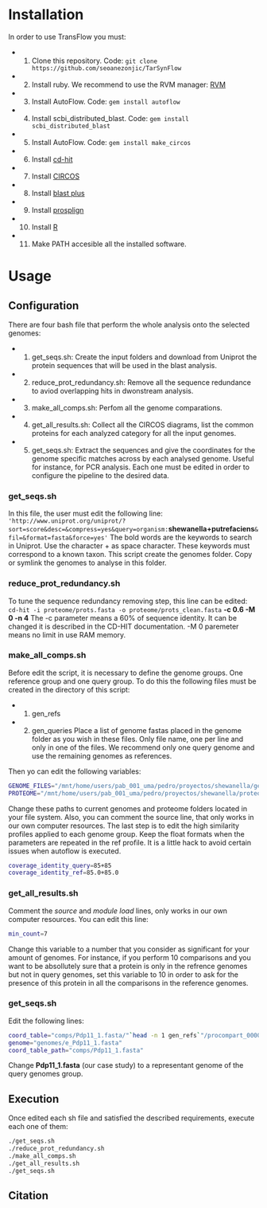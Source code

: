 # Installation

In order to use TransFlow you must:
 * 1) Clone this repository. Code: `git clone https://github.com/seoanezonjic/TarSynFlow`
 * 2) Install ruby. We recommend to use the RVM manager:  [RVM](https://rvm.io/)
 * 3) Install AutoFlow. Code: `gem install autoflow`
 * 4) Install scbi_distributed_blast. Code: `gem install scbi_distributed_blast`
 * 5) Install AutoFlow. Code: `gem install make_circos`
 * 6) Install [cd-hit](http://weizhongli-lab.org/cd-hit/)        
 * 7) Install [CIRCOS](http://circos.ca/distribution/circos-0.67-7.tgz)        
 * 8) Install [blast plus](ftp://ftp.ncbi.nlm.nih.gov/blast/executables/blast+/2.2.30/)        
 * 9) Install [prosplign](ftp://ftp.ncbi.nlm.nih.gov/genomes/TOOLS/ProSplign/prosplign.tar.gz)        
 * 10) Install [R](https://www.r-project.org/)
 * 11) Make PATH accesible all the installed software.

# Usage

## Configuration
There  are four bash file that perform the whole analysis onto the selected genomes:
 * 1) get_seqs.sh: Create the input folders and download from Uniprot the protein sequences that will be used in the blast analysis.
 * 2) reduce_prot_redundancy.sh: Remove all the sequence redundance to aviod overlapping hits in dwonstream analysis.
 * 3) make_all_comps.sh: Perfom all the genome comparations.
 * 4) get_all_results.sh: Collect all the CIRCOS diagrams, list the common proteins for each analyzed category for all the input genomes.
 * 5) get_seqs.sh: Extract the sequences and give the coordinates for the genome specific matches across by each analysed genome. Useful for instance, for PCR analysis.
Each one must be edited in order to configure the pipeline to the desired data.

### get_seqs.sh
In this file, the user must edit the following line:
`'http://www.uniprot.org/uniprot/?sort=score&desc=&compress=yes&query=organism:`**shewanella+putrefaciens**`&fil=&format=fasta&force=yes'`
The bold words are the keywords to search in Uniprot. Use the character + as space character. These keywords must correspond to a known taxon.
This script create the genomes folder. Copy or symlink the genomes to analyse in this folder.

### reduce_prot_redundancy.sh
To tune the sequence redundancy removing step, this line can be edited: 
`cd-hit -i proteome/prots.fasta -o proteome/prots_clean.fasta` **-c 0.6 -M 0 -n 4**
The -c parameter means a 60% of sequence identity. It can be changed it is described in the CD-HIT documentation. -M 0 paremeter means no limit in use RAM memory.

### make_all_comps.sh
Before edit the script, it is necessary to define the genome groups. One reference group and one query group. To do this the following files must be created in the directory of this script:
 * 1) gen_refs
 * 2) gen_queries
Place a list of genome fastas placed in the genome folder as you wish in these files. Only file name, one per line and only in one of the files. We  recommend only one query genome and use the remaining genomes as references.

Then yo can edit the following variables:
```bash
GENOME_FILES="/mnt/home/users/pab_001_uma/pedro/proyectos/shewanella/genomes"
PROTEOME="/mnt/home/users/pab_001_uma/pedro/proyectos/shewanella/proteome/prots_clean.fasta"
```
Change these paths to current genomes and proteome folders located in your file system.
Also, you can comment the source line, that only works in our own computer resources.
The last step is to edit the high similarity profiles applied to each genome group. Keep the float formats when the parameters are repeated in the ref profile. It is a little hack to avoid certain issues when autoflow is executed.
```bash
coverage_identity_query=85+85
coverage_identity_ref=85.0+85.0
```

### get_all_results.sh
Comment the _source_ and _module load_ lines, only works in our own computer resources.
You can edit this line:
```bash
min_count=7
```
Change this variable to a number that you consider as significant for your amount of genomes. For instance, if you perform 10 comparisons and you want to be absollutely sure that a protein is only in the refrence genomes but not in query genomes, set this variable to 10 in order to ask for the presence of this protein in all the comparisons in the reference genomes.

### get_seqs.sh
Edit the following lines:
```bash
coord_table="comps/Pdp11_1.fasta/"`head -n 1 gen_refs`"/procompart_0000/coord_table_with_strand"
genome="genomes/e_Pdp11_1.fasta"
coord_table_path="comps/Pdp11_1.fasta"
```
Change **Pdp11_1.fasta** (our case study) to a representant genome of the query genomes group.

## Execution
Once edited each sh file and satisfied the described requirements, execute each one of them:

```bash
./get_seqs.sh
./reduce_prot_redundancy.sh
./make_all_comps.sh
./get_all_results.sh
./get_seqs.sh
```

## Citation


